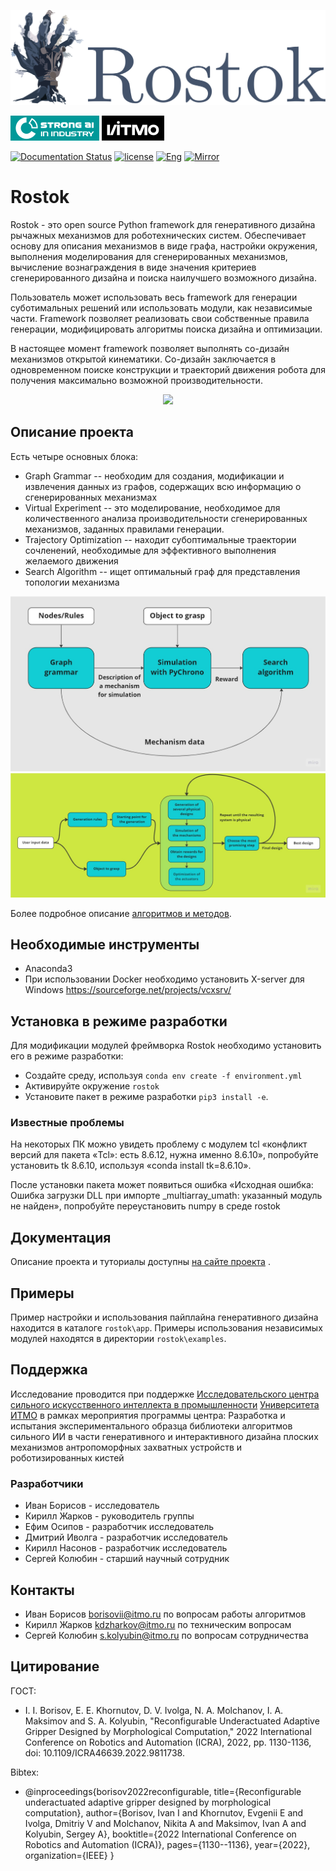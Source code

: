 
<p align="center">
    <img src="/docs/images/logo_rostok_long.png" width="600">

</p>

[![SAI](https://github.com/ITMO-NSS-team/open-source-ops/blob/master/badges/SAI_badge_flat.svg)](https://sai.itmo.ru/)
[![ITMO](https://github.com/ITMO-NSS-team/open-source-ops/blob/master/badges/ITMO_badge_flat_rus.svg)](https://en.itmo.ru/en/)

[![Documentation Status](https://readthedocs.org/projects/rostok/badge/?version=latest)](https://rostok.readthedocs.io/en/latest/?badge=latest)
[![license](https://img.shields.io/github/license/aimclub/rostok)](https://github.com/aimclub/rostok/blob/master/LICENSE)
[![Eng](https://img.shields.io/badge/lang-en-red.svg)](/README_en.md)
[![Mirror](https://camo.githubusercontent.com/9bd7b8c5b418f1364e72110a83629772729b29e8f3393b6c86bff237a6b784f6/68747470733a2f2f62616467656e2e6e65742f62616467652f6769746c61622f6d6972726f722f6f72616e67653f69636f6e3d6769746c6162)](https://gitlab.actcognitive.org/itmo-sai-code/rostok/)

# Rostok

Rostok - это  open source Python framework для генеративного дизайна рычажных механизмов для роботехнических систем. Обеспечивает основу для описания механизмов в виде графа, настройки окружения, выполнения моделирования для сгенерированных механизмов, вычисление вознаграждения в виде значения критериев сгенерированного дизайна и поиска наилучшего возможного дизайна.

Пользователь может использовать весь framework для генерации суботимальных решений или использовать модули, как независимые части. Framework позволяет реализовать свои собственные правила генерации, модифицировать алгоритмы поиска дизайна и оптимизации.

В настоящее момент framework позволяет выполнять со-дизайн механизмов открытой кинематики. Со-дизайн заключается в одновременном поиске конструкции и траекторий движения робота для получения максимально возможной производительности.


<p align="center">
    <img src="/docs/images/brick_anim.gif" width="700">

</p>

## Описание проекта

Есть четыре основных блока:  

* Graph Grammar -- необходим для создания, модификации и извлечения данных из графов, содержащих всю информацию о сгенерированных механизмах
* Virtual Experiment -- это моделирование, необходимое для количественного анализа производительности сгенерированных механизмов, заданных правилами генерации.
* Trajectory Optimization -- находит субоптимальные траектории сочленений, необходимые для эффективного выполнения желаемого движения
* Search Algorithm -- ищет оптимальный граф для представления топологии механизма

![project_general](/docs/images/general_scheme.jpg)
![project_algorithm](/docs/images/Algorithm_shceme.jpg)

Более подробное описание [алгоритмов и методов](https://rostok.readthedocs.io/en/latest/advanced_usage/algorithm.html).

## Необходимые инструменты

* Anaconda3
* При использовании Docker необходимо установить Х-server для Windows <https://sourceforge.net/projects/vcxsrv/>

## Установка в режиме разработки

Для модификации модулей фреймворка Rostok необходимо установить его в режиме разработки:

* Создайте среду, используя `conda env create -f environment.yml`
* Активируйте окружение `rostok`
* Установите пакет в режиме разработки `pip3 install -e`.

### Известные проблемы

На некоторых ПК можно увидеть проблему с модулем tcl «конфликт версий для пакета «Tcl»: есть 8.6.12, нужна именно 8.6.10», попробуйте установить tk 8.6.10, используя «conda install tk=8.6.10».

После установки пакета может появиться ошибка «Исходная ошибка: Ошибка загрузки DLL при импорте _multiarray_umath: указанный модуль не найден», попробуйте переустановить numpy в среде rostok

## Документация

Описание проекта и туториалы доступны [на сайте проекта](https://rostok.readthedocs.io/en/latest/) .

## Примеры
Пример настройки и использования пайплайна генеративного дизайна находится в каталоге `rostok\app`.
Примеры использования независимых модулей находятся в директории `rostok\examples`.

## Поддержка

Исследование проводится при поддержке [Исследовательского центра сильного искусственного интеллекта в промышленности](<https://sai.itmo.ru/>) [Университета ИТМО](https://itmo.ru) в рамках мероприятия программы центра: Разработка и испытания экспериментального образца библиотеки алгоритмов сильного ИИ в части генеративного и интерактивного дизайна плоских механизмов антропоморфных захватных устройств и роботизированных кистей

### Разработчики

* Иван Борисов - исследователь
* Кирилл Жарков - руководитель группы
* Ефим Осипов - разработчик исследователь
* Дмитрий Иволга - разработчик исследователь
* Кирилл Насонов - разработчик исследователь
* Сергей Колюбин - старший научный сотрудник

## Контакты

* Иван Борисов borisovii@itmo.ru по вопросам работы алгоритмов
* Кирилл Жарков kdzharkov@itmo.ru по техническим вопросам
* Сергей Колюбин s.kolyubin@itmo.ru по вопросам сотрудничества

## Цитирование

ГОСТ:

* I. I. Borisov, E. E. Khornutov, D. V. Ivolga, N. A. Molchanov, I. A. Maksimov and S. A. Kolyubin, "Reconfigurable Underactuated Adaptive Gripper Designed by Morphological Computation," 2022 International Conference on Robotics and Automation (ICRA), 2022, pp. 1130-1136, doi: 10.1109/ICRA46639.2022.9811738.

Bibtex:

* @inproceedings{borisov2022reconfigurable,
  title={Reconfigurable underactuated adaptive gripper designed by morphological computation},
  author={Borisov, Ivan I and Khornutov, Evgenii E and Ivolga, Dmitriy V and Molchanov, Nikita A and Maksimov, Ivan A and Kolyubin, Sergey A},
  booktitle={2022 International Conference on Robotics and Automation (ICRA)},
  pages={1130--1136},
  year={2022},
  organization={IEEE}
}
